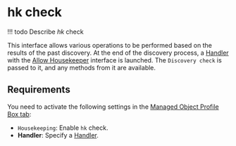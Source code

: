 # hk check

<!-- prettier-ignore -->
!!! todo
    Describe *hk* check

This interface allows various operations to be performed based on the results of the past discovery. At the end of the discovery process, a [Handler](../../handlers-reference/index.md) with the [Allow Housekeeper](../../../../dev/handlers/housekeeper.md) interface is launched. The `Discovery check` is passed to it, and any methods from it are available.

## Requirements

You need to activate the following settings in the [Managed Object Profile Box tab](../../concepts/managed-object-profile/index.md#Box(Full_Polling)):

- `Housekeeping`: Enable `hk` check.
- **Handler**: Specify a [Handler](../../handlers-reference/index.md).
